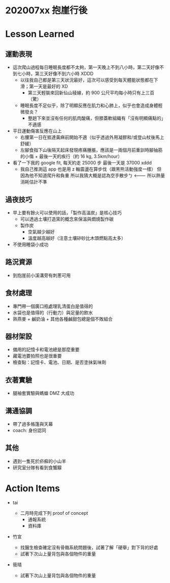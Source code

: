 # 202007xx 抱崖行後

# Lesson Learned
## 運動表現
- 這次爬山過程每日睡眠長度都不太夠，第一天晚上不到八小時，第二天好像不到七小時，第三天好像不到六小時 XDDD
    - 以往我自己都是第三天狀況最好，這次可以感受到每天體能狀態都在下滑；第一天是最好的 XD
        - 第三天輕裝來回新仙山稜線，約 900 公尺平均每小時只有上三百（驚）
    - 睡眠長度不足似乎，除了明顯反應在肌力和心肺上，似乎也會造成身體輕微發炎？
        - 整趟下來並沒有任何的肌肉酸痛，但膝蓋軟組織有「沒有明顯痛點的」不適感
- 平日運動傷害反應在山上
    - 右腰第一日在抵達黃麻前開始不適（似乎透過外用凝膠和/或登山杖後馬上舒緩）
    - 左腳食指下山後隔天起床發現疼痛腫脹，應該是一兩個月前重訓時腳抽筋的小傷 + 最後一天的疾行（約 16 kg, 3.5km/hour）
- 看了一下我的 google fit, 每天約走 25000 步      最後一天是 37000  xddd
    - 我自己推測這 app 也是用 z 軸震盪在算步伐（跟黑熊活動強度一樣）     但因為他不知道爬升和負重   所以我猜大概是認為空手散步ㄅ <--- 所以熱量消耗估計不準


## 過夜技巧
- 早上要有餘火可以使用的話，「製作高溫炭」是核心技巧
    - 可以透過土壤打造窯的概念來保溫與燜燒製作碳
    - 製作炭
        - 空氣越少越好
        - 溫度越高越好（注意土壤矽砂比木頭燃點高太多）
- 不使用睡袋小成功


## 路況資源
- 到抱崖前小溪溝旁有刺蔥可用

## 食材處理
- 專門帶一個廣口瓶處理乳清蛋白是值得的
- 水袋也是值得的（行動力）與足量的飲水
- 熟燕麥 + 鹹奶油 + 其他各種鹹甜包總是個不敗組合

## 器材架設
- 備用的記憶卡和電池總是那麼重要
- 藏電池要拍照也是很重要
- 檢查點：記憶卡、電池、日期、是否塗抹氣味劑

## 衣著實驗
- 腿袖套實驗與螞蝗 DMZ 大成功

## 溝通協調
- 帶了過多帳篷與天幕
- coach: 身份認同

## 其他
- 遇到一隻死於疥癬的小山羊
- 研究室分隊有看到食蟹饛

# Action Items

- tai
    - 二月時完成下列 proof of concept
        - 通報系統
        - 資料庫
- 竹宣
    - 找醫生檢查確定沒有骨骼系統問題後，試著了解「硬舉」對下背的好處
    - 試著下次山上量背包與各個物件的重量

- 筱晴
    - 試著下次山上量背包與各個物件的重量